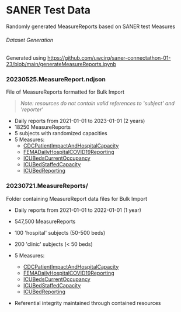 # SANER Test Data
Randomly generated MeasureReports based on SANER test Measures

###### Dataset Generation
Generated using https://github.com/uwcirg/saner-connectathon-01-23/blob/main/generateMeasureReports.ipynb

### 20230525.MeasureReport.ndjson
File of MeasureReports formatted for Bulk Import

> *Note: resources do not contain valid references to 'subject' and 'reporter'*

- Daily reports from 2021-01-01 to 2023-01-01 (2 years)
- 18250 MeasureReports
- 5 subjects with randomized capacities
- 5 Measures:
  - [CDCPatientImpactAndHospitalCapacity](https://github.com/uwcirg/saner-connectathon-01-23/blob/main/template_CDCPatientImpactAndHospitalCapacity.json)
  - [FEMADailyHospitalCOVID19Reporting](https://github.com/uwcirg/saner-connectathon-01-23/blob/main/template_FEMADailyHospitalCOVID19Reporting.json)
  - [ICUBedsCurrentOccupancy](https://github.com/uwcirg/saner-connectathon-01-23/blob/main/template_ICUBedCurrentOccupancy.json)
  - [ICUBedStaffedCapacity](https://github.com/uwcirg/saner-connectathon-01-23/blob/main/template_ICUBedStaffedCapacity.json)
  - [ICUBedReporting](https://github.com/uwcirg/saner-connectathon-01-23/blob/main/template_ICUBedsReporting.json)

### 20230721.MeasureReports/
Folder containing MeasureReport data files for Bulk Import

- Daily reports from 2021-01-01 to 2022-01-01 (1 year)
- 547,500 MeasureReports
- 100 'hospital' subjects (50-500 beds)
- 200 'clinic' subjects (< 50 beds)
- 5 Measures:
  - [CDCPatientImpactAndHospitalCapacity](https://github.com/uwcirg/saner-connectathon-01-23/blob/main/template_CDCPatientImpactAndHospitalCapacity.json)
  - [FEMADailyHospitalCOVID19Reporting](https://github.com/uwcirg/saner-connectathon-01-23/blob/main/template_FEMADailyHospitalCOVID19Reporting.json)
  - [ICUBedsCurrentOccupancy](https://github.com/uwcirg/saner-connectathon-01-23/blob/main/template_ICUBedCurrentOccupancy.json)
  - [ICUBedStaffedCapacity](https://github.com/uwcirg/saner-connectathon-01-23/blob/main/template_ICUBedStaffedCapacity.json)
  - [ICUBedReporting](https://github.com/uwcirg/saner-connectathon-01-23/blob/main/template_ICUBedsReporting.json)

- Referential integrity maintained through contained resources
